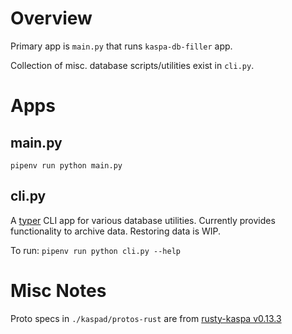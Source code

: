 # Overview
Primary app is `main.py` that runs `kaspa-db-filler` app.

Collection of misc. database scripts/utilities exist in `cli.py`.

# Apps
## main.py
`pipenv run python main.py`

## cli.py
A [typer](https://typer.tiangolo.com) CLI app for various database utilities. Currently provides functionality to archive data. Restoring data is WIP. 

To run: `pipenv run python cli.py --help`

# Misc Notes
Proto specs in `./kaspad/protos-rust` are from [rusty-kaspa v0.13.3](https://github.com/kaspanet/rusty-kaspa/releases/tag/v0.13.3)